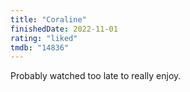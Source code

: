 ```yaml
---
title: "Coraline"
finishedDate: 2022-11-01
rating: "liked"
tmdb: "14836"
---
```


Probably watched too late to really enjoy.
